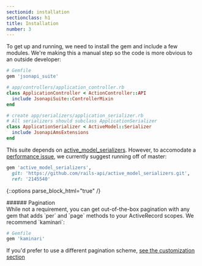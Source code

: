 ```yaml
---
sectionid: installation
sectionclass: h1
title: Installation
number: 3
---
```


To get up and running, we need to install the gem and include a few
modules. We're making this a manual step so the code is more obvious
to an outside developer:

```ruby
# Gemfile
gem 'jsonapi_suite'

# app/controllers/application_controller.rb
class ApplicationController < ActionController::API
  include JsonapiSuite::ControllerMixin
end

# create app/serializers/application_serializer.rb
# All serializers should subclass ApplicationSerializer
class ApplicationSerializer < ActiveModel::Serializer
  include JsonapiAmsExtensions
end
```

This suite depends on [active_model_serializers](github.com/rails-api/active_model_serializers). However, to accomodate a [performance issue](https://github.com/rails-api/active_model_serializers/pull/1931), we currently suggest running off of master:

```ruby
gem 'active_model_serializers',
  git: 'https://github.com/rails-api/active_model_serializers.git',
  ref: '2145540'
```

{::options parse_block_html="true" /}
<div class='note info'>
###### Pagination
  <div class='note-content'>
  While not a requirement, you can get out-of-the-box pagination with any gem that adds `per` and `page` methods to your ActiveRecord scopes. We recommend `kaminari`:

```ruby
# Gemfile
gem 'kaminari'
```

  If you'd prefer to use a different pagination scheme, [see the
  customization section](#without-kaminari)
  </div>
</div>
<div style="height: 20rem;" />
